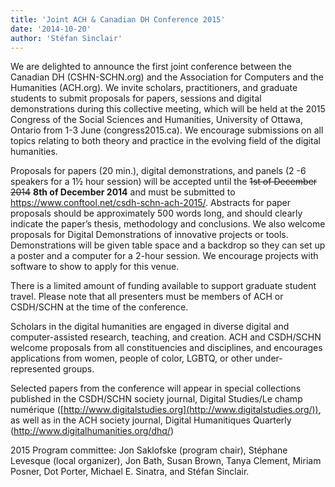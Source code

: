 ```yaml
---
title: 'Joint ACH & Canadian DH Conference 2015'
date: '2014-10-20'
author: 'Stéfan Sinclair'
---
```

We are delighted to announce the first joint conference between the Canadian DH (CSHN-SCHN.org) and the Association for Computers and the Humanities (ACH.org). We invite scholars, practitioners, and graduate students to submit proposals for papers, sessions and digital demonstrations during this collective meeting, which will be held at the 2015 Congress of the Social Sciences and Humanities, University of Ottawa, Ontario from 1-3 June (congress2015.ca). We encourage submissions on all topics relating to both theory and practice in the evolving field of the digital humanities.<span id="more-882"></span>

Proposals for papers (20 min.), digital demonstrations, and panels (2 -6 speakers for a 1½ hour session) will be accepted until the <del>1st of December 2014</del> **8th of December 2014** and must be submitted to <https://www.conftool.net/csdh-schn-ach-2015/>. Abstracts for paper proposals should be approximately 500 words long, and should clearly indicate the paper’s thesis, methodology and conclusions. We also welcome proposals for Digital Demonstrations of innovative projects or tools. Demonstrations will be given table space and a backdrop so they can set up a poster and a computer for a 2-hour session. We encourage projects with software to show to apply for this venue.

There is a limited amount of funding available to support graduate student travel. Please note that all presenters must be members of ACH or CSDH/SCHN at the time of the conference.

Scholars in the digital humanities are engaged in diverse digital and computer-assisted research, teaching, and creation. ACH and CSDH/SCHN welcome proposals from all constituencies and disciplines, and encourages applications from women, people of color, LGBTQ, or other under-represented groups.

Selected papers from the conference will appear in special collections published in the CSDH/SCHN society journal, Digital Studies/Le champ numérique ([http://www.digitalstudies.org](http://www.digitalstudies.org/)), as well as in the ACH society journal, Digital Humanitiques Quarterly (<http://www.digitalhumanities.org/dhq/>)

2015 Program committee: Jon Saklofske (program chair), Stéphane Levesque (local organizer), Jon Bath, Susan Brown, Tanya Clement, Miriam Posner, Dot Porter, Michael E. Sinatra, and Stéfan Sinclair.